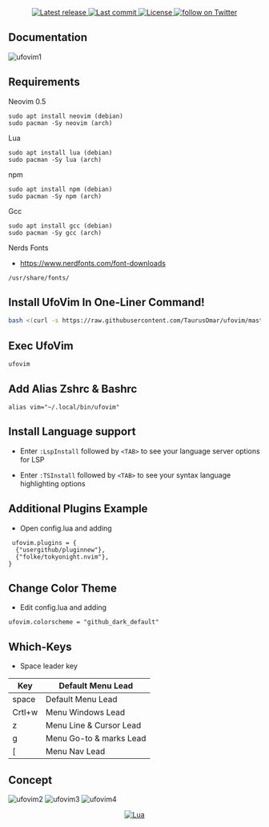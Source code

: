 
<div align="center"><p>
    <a href="https://github.com/taurusomar/ufovim/releases/latest">
      <img alt="Latest release" src="https://img.shields.io/github/v/release/taurusomar/ufovim" />
    </a>
    <a href="https://github.com/taurusomar/ufovim/pulse">
      <img alt="Last commit" src="https://img.shields.io/github/last-commit/taurusomar/ufovim"/>
    </a>
    <a href="https://github.com/taurusomar/ufovim/blob/main/LICENSE">
      <img src="https://img.shields.io/github/license/taurusomar/ufovim?style=flat-square&logo=GNU&label=License" alt="License"
    />
    <a href="https://twitter.com/intent/follow?screen_name=chrisatmachine">
      <img src="https://img.shields.io/twitter/follow/TaurusOmar_?style=social&logo=twitter" alt="follow on Twitter">
    </a>
</p>

</div>

## Documentation
![ufovim1](https://i.imgur.com/ChqSrMW.png)

## Requirements

Neovim 0.5
```
sudo apt install neovim (debian)
sudo pacman -Sy neovim (arch)
```
Lua
```
sudo apt install lua (debian)
sudo pacman -Sy lua (arch)
```
npm 

```
sudo apt install npm (debian)
sudo pacman -Sy npm (arch)
```

Gcc
```
sudo apt install gcc (debian)
sudo pacman -Sy gcc (arch)
```
Nerds Fonts
- https://www.nerdfonts.com/font-downloads

```
/usr/share/fonts/
```
## Install UfoVim In One-Liner Command!

```bash
bash <(curl -s https://raw.githubusercontent.com/TaurusOmar/ufovim/master/utils/installer/install.sh)
```

## Exec UfoVim

```
ufovim
```

## Add Alias Zshrc & Bashrc
```
alias vim="~/.local/bin/ufovim"
````


## Install Language support

- Enter `:LspInstall` followed by `<TAB>` to see your language server options for LSP

- Enter `:TSInstall` followed by `<TAB>` to see your syntax language highlighting options

## Additional Plugins Example

- Open config.lua and adding
```
 ufovim.plugins = {
  {"usergithub/pluginnew"},
  {"folke/tokyonight.nvim"}, 
}
```
## Change Color Theme

- Edit config.lua and adding
```
ufovim.colorscheme = "github_dark_default"
```

## Which-Keys

- Space leader key


| Key         | Default Menu Lead                                                           |
|-------------|-----------------------------------------------------------------------------|
| space       | Default Menu Lead                                                           |
| Crtl+w      | Menu Windows Lead	                                                    |
| z           | Menu Line & Cursor Lead                                                     |
| g           | Menu Go-to & marks Lead                                                     |
| [           | Menu Nav Lead                                                               |

## Concept

![ufovim2](https://i.imgur.com/RAFYCsW.png)
![ufovim3](https://i.imgur.com/UkuMY1f.png)
![ufovim4](https://i.imgur.com/z1Jl2CM.png)

<div align="center" id="madewithlua">
	
[![Lua](https://img.shields.io/badge/Made%20with%20Lua-blue.svg?style=for-the-badge&logo=lua)](#madewithlua)

	
</div>
